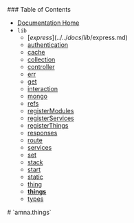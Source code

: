 <span class="toc">
### Table of Contents

- [Documentation Home](../../../../)
- `lib`
    - [$express](../../docs/lib/$express.md)
    - [authentication](../../docs/lib/authentication.md)
    - [cache](../../docs/lib/cache.md)
    - [collection](../../docs/lib/collection.md)
    - [controller](../../docs/lib/controller.md)
    - [err](../../docs/lib/err.md)
    - [get](../../docs/lib/get.md)
    - [interaction](../../docs/lib/interaction.md)
    - [mongo](../../docs/lib/mongo.md)
    - [refs](../../docs/lib/refs.md)
    - [registerModules](../../docs/lib/registerModules.md)
    - [registerServices](../../docs/lib/registerServices.md)
    - [registerThings](../../docs/lib/registerThings.md)
    - [responses](../../docs/lib/responses.md)
    - [route](../../docs/lib/route.md)
    - [services](../../docs/lib/services.md)
    - [set](../../docs/lib/set.md)
    - [stack](../../docs/lib/stack.md)
    - [start](../../docs/lib/start.md)
    - [static](../../docs/lib/static.md)
    - [thing](../../docs/lib/thing.md)
    - **[things](../../docs/lib/things.md)**
    - [types](../../docs/lib/types.md)
</span>

<span class="title">
# `amna.things`
</span>
